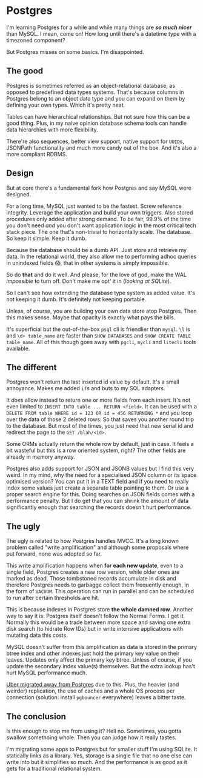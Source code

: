 <!-- tags: databases -->
<!-- hidden -->

# Postgres

I'm learning Postgres for a while and while many things are
_**so much nicer**_ than MySQL. I mean, come on! How long until
there's a datetime type with a timezoned component?

But Postgres misses on some basics. I'm disappointed.


## The good

Postgres is sometimes referred as an object-relational database, as
opposed to predefined data types systems. That's because columns
in Postgres belong to an object data type and you can expand on
them by defining your own types. Which it's pretty neat.

Tables can have hierarchical relationships. But not sure how this
can be a good thing. Plus, in my naive opinion database schema
tools can handle data hierarchies with more flexibility.

There're also sequences, better view support, native support for
`UUID`s, JSONPath functionality and much more candy out of the box.
And it's also a more compliant RDBMS.


## Design

But at core there's a fundamental fork how Postgres and say MySQL
were designed.

For a long time, MySQL just wanted to be the fastest. Screw reference
integrity. Leverage the application and build your own triggers.
Also stored procedures only added after strong demand. To be fair,
99.9% of the time you don't need _and_ you don't want application
logic in the most critical tech stack piece. The one that's
non-trivial to horizontally scale. The database. So keep it simple.
Keep it dumb.

Because the database should be a dumb API. Just store and retrieve
my data. In the relational world, they also allow me to performing
adhoc queries in unindexed fields 😱, that in other systems is
simply impossible.

So do **that** and do it well. And please, for the love of god,
make the WAL _impossible_ to turn off. Don't make me opt' it in
(_looking at SQLite_).

So I can't see how extending the database type system as added value.
It's not keeping it dumb. It's definitely not keeping portable.

Unless, of course, you are building your own data store atop Postgres.
Then this makes sense. Maybe that opacity is exactly what pays the
bills.

It's superficial but the out-of-the-box `psql` cli is friendlier
than `mysql`. `\l` is and `\d+ table_name` are faster than
`SHOW DATABASES` and `SHOW CREATE TABLE table_name`. All of this though
goes away with `pgcli`, `mycli` and `litecli` tools available.



## The different

Postgres won't return the last inserted id value by default. It's a
small annoyance. Makes me added `if`s and buts to my SQL adapters.

It _does_ allow instead to return one or more fields from each insert.
It's not even limited to `INSERT INTO table ... RETURN <field>`. It can
be used with a `DELETE FROM table WHERE id = 123 OR id = 456 RETURNING *`
and you loop over the data of those 2 deleted rows. So that saves you
another round trip to the database. But most of the times, you just
need that new serial id and redirect the page to the `GET /blah/<id>`.

Some ORMs actually return the whole row by default, just in case. It
feels a bit wasteful but this is a row oriented system, right? The other
fields are already in memory anyway.

Postgres also adds support for JSON and JSONB values but I find this
very weird. In my mind, why the need for a specialised JSON column or
its space optimised version? You can put it in a TEXT field and
if you need to really index some values just create a separate table
pointing to them. Or use a proper search engine for this. Doing
searches on JSON fields comes with a performance penalty. But I do get
that you can shrink the amount of data significantly enough that
searching the records doesn't hurt performance.


## The ugly

The ugly is related to how Postgres handles MVCC. It's a long known
problem called "write amplification" and although some proposals where
put forward, none was adopted so far.

This write amplification happens when **for each new update**, even to
a single field, Postgres creates a new row version, while older ones
are marked as dead. Those tombstoned records accumulate in disk and
therefore Postgres needs to garbagge collect them frequently enough,
in the form of `VACUUM`. This operation can run in parallel and can
be scheduled to run after certain thresholds are hit.

This is because indexes in Postgres store **the whole damned row**.
Another way to say it is: Postgres itself doesn't follow the Normal
Forms. I get it. Normally this would be a trade between more space and
saving one extra disk search (to hidrate Row IDs) but in write
intensive applications with mutating data this costs.

MySQL doesn't suffer from this amplification as data is stored in the
primary btree index and other indexes just hold the primary key value
on their leaves. Updates only affect the primary key btree. Unless of
course, if you update the secondary index value(s) themselves. But
the extra lookup has't hurt MySQL performance much.

[Uber migrated away from Postgres](https://www.uber.com/en-NO/blog/postgres-to-mysql-migration/)
due to this. Plus, the heavier (and weirder) replication, the use of
caches and a whole OS process per connection (solution: install
`pgbouncer` everywhere) leaves a bitter taste.


## The conclusion

Is this enough to stop me from using it? Hell no. Sometimes, you gotta
swallow somethoing whole. Then you can judge how it really tastes.

I'm migrating some apps to Postgres but for smaller stuff I'm using
SQLite. It statically links as a library. Yes, storage is a single
file that no one else can write into but it simplifies so much. And
the performance is as good as it gets for a traditional relational
system.

